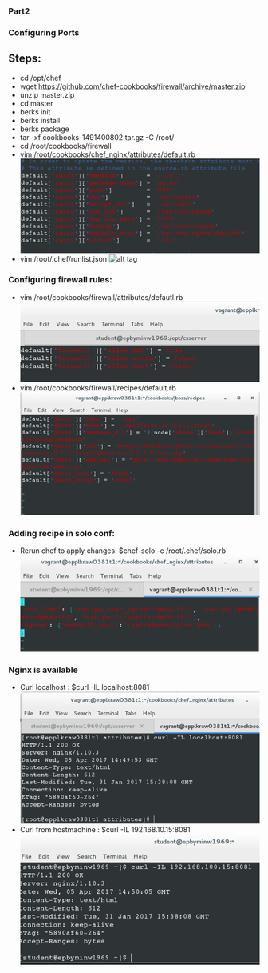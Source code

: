 ### Part2
### Configuring Ports
## Steps: 
 - cd /opt/chef
 - wget https://github.com/chef-cookbooks/firewall/archive/master.zip
 - unzip master.zip
 - cd master
 - berks init
 - berks install
 - berks package
 - tar -xf cookbooks-1491400802.tar.gz -C /root/
 - cd /root/cookbooks/firewall
 - vim /root/cookbooks/chef_nginx/attributes/default.rb
   ![alt tag](https://raw.githubusercontent.com/hopetds/chef-lab/task6/pics/8081.png)
 - vim /root/.chef/runlist.json
   ![alt tag](https://raw.githubusercontent.com/hopetds/chef-lab/master/runlist.png)
### Configuring firewall rules:
 - vim /root/cookbooks/firewall/attributes/defautl.rb
    ![alt tag](https://raw.githubusercontent.com/hopetds/chef-lab/task6/pics/true.png)
 - vim /root/cookbooks/firewall/recipes/default.rb
   ![alt tag](https://raw.githubusercontent.com/hopetds/chef-lab/task6/pics/attributes.png)
### Adding recipe in solo conf:
   - Rerun chef to apply changes: $chef-solo -c /root/.chef/solo.rb
   ![alt tag](https://raw.githubusercontent.com/hopetds/chef-lab/task6/pics/firewallddddd.png)
### Nginx is available
  - Curl localhost : $curl -IL localhost:8081
   ![alt tag](https://raw.githubusercontent.com/hopetds/chef-lab/task6/pics/curlfromvg.png)
 - Curl from hostmachine : $curl -IL 192.168.10.15:8081
   ![alt tag](https://raw.githubusercontent.com/hopetds/chef-lab/task6/pics/curllocalhost.png)
